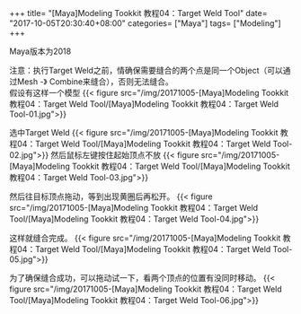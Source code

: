 +++
title= "[Maya]Modeling Tookkit 教程04：Target Weld Tool"
date= "2017-10-05T20:30:40+08:00"
categories= ["Maya"]
tags= ["Modeling"]
+++


Maya版本为2018

注意：执行Target Weld之前，情确保需要缝合的两个点是同一个Object（可以通过Mesh -》 Combine来缝合），否则无法缝合。  
假设有这样一个模型
{{< figure src="/img/20171005-[Maya]Modeling Tookkit 教程04：Target Weld Tool/[Maya]Modeling Tookkit 教程04：Target Weld Tool-01.jpg">}}

选中Target Weld
{{< figure src="/img/20171005-[Maya]Modeling Tookkit 教程04：Target Weld Tool/[Maya]Modeling Tookkit 教程04：Target Weld Tool-02.jpg">}}
然后鼠标左键按住起始顶点不放
{{< figure src="/img/20171005-[Maya]Modeling Tookkit 教程04：Target Weld Tool/[Maya]Modeling Tookkit 教程04：Target Weld Tool-03.jpg">}}

然后往目标顶点拖动，等到出现黄圈后再松开。
{{< figure src="/img/20171005-[Maya]Modeling Tookkit 教程04：Target Weld Tool/[Maya]Modeling Tookkit 教程04：Target Weld Tool-04.jpg">}}

这样就缝合完成。
{{< figure src="/img/20171005-[Maya]Modeling Tookkit 教程04：Target Weld Tool/[Maya]Modeling Tookkit 教程04：Target Weld Tool-05.jpg">}}

为了确保缝合成功，可以拖动试一下，看两个顶点的位置有没同时移动。
{{< figure src="/img/20171005-[Maya]Modeling Tookkit 教程04：Target Weld Tool/[Maya]Modeling Tookkit 教程04：Target Weld Tool-06.jpg">}}